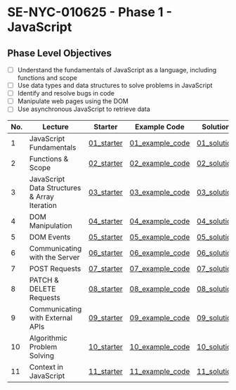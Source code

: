 # SE-NYC-010625 - Phase 1 - JavaScript

## Phase Level Objectives
- [ ] Understand the fundamentals of JavaScript as a language, including functions and scope
- [ ] Use data types and data structures to solve problems in JavaScript
- [ ] Identify and resolve bugs in code
- [ ] Manipulate web pages using the DOM
- [ ] Use asynchronous JavaScript to retrieve data

|No. | Lecture                          | Starter 	| Example Code 	| Solution 	|
|----|------------------------------	|:-----:	|--------	|---------	|
|1 | JavaScript Fundamentals                      |[01_starter](https://github.com/RikkuX491/SE-NYC-010625-Phase-1/tree/01_starter)|[01_example_code](https://github.com/RikkuX491/SE-NYC-010625-Phase-1/tree/01_example_code)|[01_solution](https://github.com/RikkuX491/SE-NYC-010625-Phase-1/tree/01_solution)|
|2 | Functions & Scope                	          |[02_starter](https://github.com/RikkuX491/SE-NYC-010625-Phase-1/tree/02_starter)|[02_example_code](https://github.com/RikkuX491/SE-NYC-010625-Phase-1/tree/02_example_code)|[02_solution](https://github.com/RikkuX491/SE-NYC-010625-Phase-1/tree/02_solution)|
|3 | JavaScript Data Structures & Array Iteration |[03_starter](https://github.com/RikkuX491/SE-NYC-010625-Phase-1/tree/03_starter)|[03_example_code](https://github.com/RikkuX491/SE-NYC-010625-Phase-1/tree/03_example_code)|[03_solution](https://github.com/RikkuX491/SE-NYC-010625-Phase-1/tree/03_solution)|
|4 | DOM Manipulation                 	          |[04_starter](https://github.com/RikkuX491/SE-NYC-010625-Phase-1/tree/04_starter)|[04_example_code](https://github.com/RikkuX491/SE-NYC-010625-Phase-1/tree/04_example_code)|[04_solution](https://github.com/RikkuX491/SE-NYC-010625-Phase-1/tree/04_solution)|
|5 | DOM Events                       	          |[05_starter](https://github.com/RikkuX491/SE-NYC-010625-Phase-1/tree/05_starter)|[05_example_code](https://github.com/RikkuX491/SE-NYC-010625-Phase-1/tree/05_example_code)|[05_solution](https://github.com/RikkuX491/SE-NYC-010625-Phase-1/tree/05_solution)|
|6 | Communicating with the Server    	          |[06_starter](https://github.com/RikkuX491/SE-NYC-010625-Phase-1/tree/06_starter)|[06_example_code](https://github.com/RikkuX491/SE-NYC-010625-Phase-1/tree/06_example_code)|[06_solution](https://github.com/RikkuX491/SE-NYC-010625-Phase-1/tree/06_solution)|
|7 | POST Requests                    	          |[07_starter](https://github.com/RikkuX491/SE-NYC-010625-Phase-1/tree/07_starter)|[07_example_code](https://github.com/RikkuX491/SE-NYC-010625-Phase-1/tree/07_example_code)|[07_solution](https://github.com/RikkuX491/SE-NYC-010625-Phase-1/tree/07_solution)|
|8 | PATCH & DELETE Requests          	          |[08_starter](https://github.com/RikkuX491/SE-NYC-010625-Phase-1/tree/08_starter)|[08_example_code](https://github.com/RikkuX491/SE-NYC-010625-Phase-1/tree/08_example_code)|[08_solution](https://github.com/RikkuX491/SE-NYC-010625-Phase-1/tree/08_solution)|
|9 | Communicating with External APIs 	          |[09_starter](https://github.com/RikkuX491/SE-NYC-010625-Phase-1/tree/09_starter)|[09_example_code](https://github.com/RikkuX491/SE-NYC-010625-Phase-1/tree/09_example_code)|[09_solution](https://github.com/RikkuX491/SE-NYC-010625-Phase-1/tree/09_solution)|
|10 | Algorithmic Problem Solving 	              |[10_starter](https://github.com/RikkuX491/SE-NYC-010625-Phase-1/tree/10_starter)|[10_example_code](https://github.com/RikkuX491/SE-NYC-010625-Phase-1/tree/10_example_code)|[10_solution](https://github.com/RikkuX491/SE-NYC-010625-Phase-1/tree/10_solution)|
|11 | Context in JavaScript     	              |[11_starter](https://github.com/RikkuX491/SE-NYC-010625-Phase-1/tree/11_starter)|[11_example_code](https://github.com/RikkuX491/SE-NYC-010625-Phase-1/tree/11_example_code)|[11_solution](https://github.com/RikkuX491/SE-NYC-010625-Phase-1/tree/11_solution)|